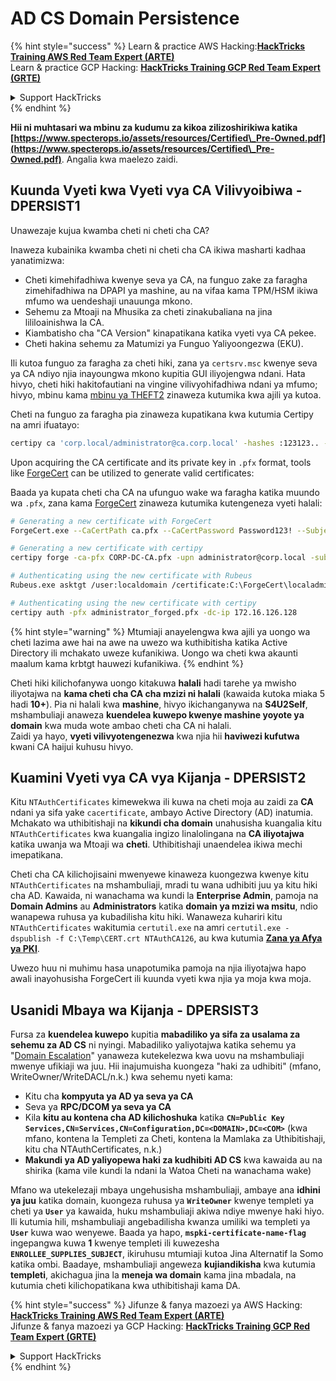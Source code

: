 # AD CS Domain Persistence

{% hint style="success" %}
Learn & practice AWS Hacking:<img src="/.gitbook/assets/arte.png" alt="" data-size="line">[**HackTricks Training AWS Red Team Expert (ARTE)**](https://training.hacktricks.xyz/courses/arte)<img src="/.gitbook/assets/arte.png" alt="" data-size="line">\
Learn & practice GCP Hacking: <img src="/.gitbook/assets/grte.png" alt="" data-size="line">[**HackTricks Training GCP Red Team Expert (GRTE)**<img src="/.gitbook/assets/grte.png" alt="" data-size="line">](https://training.hacktricks.xyz/courses/grte)

<details>

<summary>Support HackTricks</summary>

* Check the [**subscription plans**](https://github.com/sponsors/carlospolop)!
* **Join the** 💬 [**Discord group**](https://discord.gg/hRep4RUj7f) or the [**telegram group**](https://t.me/peass) or **follow** us on **Twitter** 🐦 [**@hacktricks\_live**](https://twitter.com/hacktricks\_live)**.**
* **Share hacking tricks by submitting PRs to the** [**HackTricks**](https://github.com/carlospolop/hacktricks) and [**HackTricks Cloud**](https://github.com/carlospolop/hacktricks-cloud) github repos.

</details>
{% endhint %}

**Hii ni muhtasari wa mbinu za kudumu za kikoa zilizoshirikiwa katika [https://www.specterops.io/assets/resources/Certified\_Pre-Owned.pdf](https://www.specterops.io/assets/resources/Certified\_Pre-Owned.pdf)**. Angalia kwa maelezo zaidi.

## Kuunda Vyeti kwa Vyeti vya CA Vilivyoibiwa - DPERSIST1

Unawezaje kujua kwamba cheti ni cheti cha CA?

Inaweza kubainika kwamba cheti ni cheti cha CA ikiwa masharti kadhaa yanatimizwa:

- Cheti kimehifadhiwa kwenye seva ya CA, na funguo zake za faragha zimehifadhiwa na DPAPI ya mashine, au na vifaa kama TPM/HSM ikiwa mfumo wa uendeshaji unauunga mkono.
- Sehemu za Mtoaji na Mhusika za cheti zinakubaliana na jina lililoainishwa la CA.
- Kiambatisho cha "CA Version" kinapatikana katika vyeti vya CA pekee.
- Cheti hakina sehemu za Matumizi ya Funguo Yaliyoongezwa (EKU).

Ili kutoa funguo za faragha za cheti hiki, zana ya `certsrv.msc` kwenye seva ya CA ndiyo njia inayoungwa mkono kupitia GUI iliyojengwa ndani. Hata hivyo, cheti hiki hakitofautiani na vingine vilivyohifadhiwa ndani ya mfumo; hivyo, mbinu kama [mbinu ya THEFT2](certificate-theft.md#user-certificate-theft-via-dpapi-theft2) zinaweza kutumika kwa ajili ya kutoa.

Cheti na funguo za faragha pia zinaweza kupatikana kwa kutumia Certipy na amri ifuatayo:
```bash
certipy ca 'corp.local/administrator@ca.corp.local' -hashes :123123.. -backup
```
Upon acquiring the CA certificate and its private key in `.pfx` format, tools like [ForgeCert](https://github.com/GhostPack/ForgeCert) can be utilized to generate valid certificates: 

Baada ya kupata cheti cha CA na ufunguo wake wa faragha katika muundo wa `.pfx`, zana kama [ForgeCert](https://github.com/GhostPack/ForgeCert) zinaweza kutumika kutengeneza vyeti halali:
```bash
# Generating a new certificate with ForgeCert
ForgeCert.exe --CaCertPath ca.pfx --CaCertPassword Password123! --Subject "CN=User" --SubjectAltName localadmin@theshire.local --NewCertPath localadmin.pfx --NewCertPassword Password123!

# Generating a new certificate with certipy
certipy forge -ca-pfx CORP-DC-CA.pfx -upn administrator@corp.local -subject 'CN=Administrator,CN=Users,DC=CORP,DC=LOCAL'

# Authenticating using the new certificate with Rubeus
Rubeus.exe asktgt /user:localdomain /certificate:C:\ForgeCert\localadmin.pfx /password:Password123!

# Authenticating using the new certificate with certipy
certipy auth -pfx administrator_forged.pfx -dc-ip 172.16.126.128
```
{% hint style="warning" %}
Mtumiaji anayelengwa kwa ajili ya uongo wa cheti lazima awe hai na awe na uwezo wa kuthibitisha katika Active Directory ili mchakato uweze kufanikiwa. Uongo wa cheti kwa akaunti maalum kama krbtgt hauwezi kufanikiwa.
{% endhint %}

Cheti hiki kilichofanywa uongo kitakuwa **halali** hadi tarehe ya mwisho iliyotajwa na **kama cheti cha CA cha mzizi ni halali** (kawaida kutoka miaka 5 hadi **10+**). Pia ni halali kwa **mashine**, hivyo ikichanganywa na **S4U2Self**, mshambuliaji anaweza **kuendelea kuwepo kwenye mashine yoyote ya domain** kwa muda wote ambao cheti cha CA ni halali.\
Zaidi ya hayo, **vyeti vilivyotengenezwa** kwa njia hii **haviwezi kufutwa** kwani CA haijui kuhusu hivyo.

## Kuamini Vyeti vya CA vya Kijanja - DPERSIST2

Kitu `NTAuthCertificates` kimewekwa ili kuwa na cheti moja au zaidi za **CA** ndani ya sifa yake `cacertificate`, ambayo Active Directory (AD) inatumia. Mchakato wa uthibitishaji na **kikundi cha domain** unahusisha kuangalia kitu `NTAuthCertificates` kwa kuangalia ingizo linalolingana na **CA iliyotajwa** katika uwanja wa Mtoaji wa **cheti**. Uthibitishaji unaendelea ikiwa mechi imepatikana.

Cheti cha CA kilichojisaini mwenyewe kinaweza kuongezwa kwenye kitu `NTAuthCertificates` na mshambuliaji, mradi tu wana udhibiti juu ya kitu hiki cha AD. Kawaida, ni wanachama wa kundi la **Enterprise Admin**, pamoja na **Domain Admins** au **Administrators** katika **domain ya mzizi wa msitu**, ndio wanapewa ruhusa ya kubadilisha kitu hiki. Wanaweza kuhariri kitu `NTAuthCertificates` wakitumia `certutil.exe` na amri `certutil.exe -dspublish -f C:\Temp\CERT.crt NTAuthCA126`, au kwa kutumia [**Zana ya Afya ya PKI**](https://docs.microsoft.com/en-us/troubleshoot/windows-server/windows-security/import-third-party-ca-to-enterprise-ntauth-store#method-1---import-a-certificate-by-using-the-pki-health-tool).

Uwezo huu ni muhimu hasa unapotumika pamoja na njia iliyotajwa hapo awali inayohusisha ForgeCert ili kuunda vyeti kwa njia ya moja kwa moja.

## Usanidi Mbaya wa Kijanja - DPERSIST3

Fursa za **kuendelea kuwepo** kupitia **mabadiliko ya sifa za usalama za sehemu za AD CS** ni nyingi. Mabadiliko yaliyotajwa katika sehemu ya "[Domain Escalation](domain-escalation.md)" yanaweza kutekelezwa kwa uovu na mshambuliaji mwenye ufikiaji wa juu. Hii inajumuisha kuongeza "haki za udhibiti" (mfano, WriteOwner/WriteDACL/n.k.) kwa sehemu nyeti kama:

- Kitu cha **kompyuta ya AD ya seva ya CA**
- Seva ya **RPC/DCOM ya seva ya CA**
- Kila **kitu au kontena cha AD kilichoshuka** katika **`CN=Public Key Services,CN=Services,CN=Configuration,DC=<DOMAIN>,DC=<COM>`** (kwa mfano, kontena la Templeti za Cheti, kontena la Mamlaka za Uthibitishaji, kitu cha NTAuthCertificates, n.k.)
- **Makundi ya AD yaliyopewa haki za kudhibiti AD CS** kwa kawaida au na shirika (kama vile kundi la ndani la Watoa Cheti na wanachama wake)

Mfano wa utekelezaji mbaya ungehusisha mshambuliaji, ambaye ana **idhini ya juu** katika domain, kuongeza ruhusa ya **`WriteOwner`** kwenye templeti ya cheti ya **`User`** ya kawaida, huku mshambuliaji akiwa ndiye mwenye haki hiyo. Ili kutumia hili, mshambuliaji angebadilisha kwanza umiliki wa templeti ya **`User`** kuwa wao wenyewe. Baada ya hapo, **`mspki-certificate-name-flag`** ingepangwa kuwa **1** kwenye templeti ili kuwezesha **`ENROLLEE_SUPPLIES_SUBJECT`**, ikiruhusu mtumiaji kutoa Jina Alternatif la Somo katika ombi. Baadaye, mshambuliaji angeweza **kujiandikisha** kwa kutumia **templeti**, akichagua jina la **meneja wa domain** kama jina mbadala, na kutumia cheti kilichopatikana kwa uthibitishaji kama DA.


{% hint style="success" %}
Jifunze & fanya mazoezi ya AWS Hacking:<img src="/.gitbook/assets/arte.png" alt="" data-size="line">[**HackTricks Training AWS Red Team Expert (ARTE)**](https://training.hacktricks.xyz/courses/arte)<img src="/.gitbook/assets/arte.png" alt="" data-size="line">\
Jifunze & fanya mazoezi ya GCP Hacking: <img src="/.gitbook/assets/grte.png" alt="" data-size="line">[**HackTricks Training GCP Red Team Expert (GRTE)**<img src="/.gitbook/assets/grte.png" alt="" data-size="line">](https://training.hacktricks.xyz/courses/grte)

<details>

<summary>Support HackTricks</summary>

* Angalia [**mpango wa usajili**](https://github.com/sponsors/carlospolop)!
* **Jiunge na** 💬 [**kikundi cha Discord**](https://discord.gg/hRep4RUj7f) au [**kikundi cha telegram**](https://t.me/peass) au **fuata** sisi kwenye **Twitter** 🐦 [**@hacktricks\_live**](https://twitter.com/hacktricks\_live)**.**
* **Shiriki mbinu za udukuzi kwa kuwasilisha PRs kwa** [**HackTricks**](https://github.com/carlospolop/hacktricks) na [**HackTricks Cloud**](https://github.com/carlospolop/hacktricks-cloud) repos za github.

</details>
{% endhint %}
